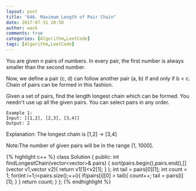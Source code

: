 ```yaml
---
layout: post
title: "646. Maximum Length of Pair Chain"
date: 2017-07-31 20:50
author: wack
comments: true
categories: [Algorithm,LeetCode]
tags: [Algorithm,LeetCode]
---
```


You are given n pairs of numbers. In every pair, the first number is always smaller than the second number.

Now, we define a pair (c, d) can follow another pair (a, b) if and only if b < c. Chain of pairs can be formed in this fashion.

Given a set of pairs, find the length longest chain which can be formed. You needn't use up all the given pairs. You can select pairs in any order.

	Example 1:
	Input: [[1,2], [2,3], [3,4]]
	Output: 2
Explanation: The longest chain is [1,2] -> [3,4]

Note:The number of given pairs will be in the range [1, 1000].


{% highlight c++ %}
class Solution {
public:
    int findLongestChain(vector<vector<int>>& pairs) {
        sort(pairs.begin(),pairs.end(),[](vector<int> v1,vector<int> v2){
            return v1[1]<v2[1];
        }
        );
        int tail = pairs[0][1];
        int count = 1;
        for(int i=1;i<pairs.size();++i){
            if(pairs[i][0] > tail){
                count++;
                tail = pairs[i][1];
            }
        }
        return count;
    }
};
{% endhighlight %}